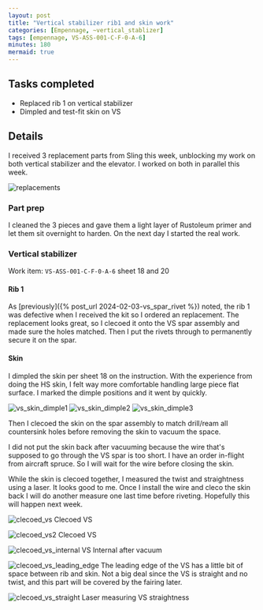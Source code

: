 ```yaml
---
layout: post
title: "Vertical stabilizer rib1 and skin work"
categories: [Empennage, ~vertical_stablizer]
tags: [empennage, VS-ASS-001-C-F-0-A-6]
minutes: 180
mermaid: true
---
```


## Tasks completed

- Replaced rib 1 on vertical stabilizer
- Dimpled and test-fit skin on VS

## Details

I received 3 replacement parts from Sling this week, unblocking my work on both vertical stabilizer and the elevator. I worked on both in parallel this week.

![replacements](/assets/img/20240208/replacement_parts.jpg)

### Part prep

I cleaned the 3 pieces and gave them a light layer of Rustoleum primer and let them sit overnight to harden. On the next day I started the real work.

### Vertical stabilizer

Work item: `VS-ASS-001-C-F-0-A-6` sheet 18 and 20

#### Rib 1

As [previously]({% post_url 2024-02-03-vs_spar_rivet %}) noted, the rib 1 was defective when I received the kit so I ordered an replacement. The replacement looks great, so I clecoed it onto the VS spar assembly and made sure the holes matched. Then I put the rivets through to permanently secure it on the spar.

#### Skin

I dimpled the skin per sheet 18 on the instruction. With the experience from doing the HS skin, I felt way more comfortable handling large piece flat surface. I marked the dimple positions and it went by quickly.

![vs_skin_dimple1](/assets/img/20240208/vs_skin_dimple1.jpg)
![vs_skin_dimple2](/assets/img/20240208/vs_skin_dimple2.jpg)
![vs_skin_dimple3](/assets/img/20240208/vs_skin_dimple3.jpg)

Then I clecoed the skin on the spar assembly to match drill/ream all countersink holes before removing the skin to vacuum the space.

I did not put the skin back after vacuuming because the wire that's supposed to go through the VS spar is too short. I have an order in-flight from aircraft spruce. So I will wait for the wire before closing the skin.

While the skin is clecoed together, I measured the twist and straightness using a laser. It looks good to me. Once I install the wire and cleco the skin back I will do another measure one last time before riveting. Hopefully this will happen next week.

![clecoed_vs](/assets/img/20240208/clecoed_vs.jpg)
Clecoed VS

![clecoed_vs2](/assets/img/20240208/clecoed_vs2.jpg)
Clecoed VS

![clecoed_vs_internal](/assets/img/20240208/vs_internal.jpg)
VS Internal after vacuum

![clecoed_vs_leading_edge](/assets/img/20240208/vs_leading_edge.jpg)
The leading edge of the VS has a little bit of space between rib and skin. Not a big deal since the VS is straight and no twist, and this part will be covered by the fairing later.

![clecoed_vs_straight](/assets/img/20240208/vs_straight.jpg)
Laser measuring VS straightness
